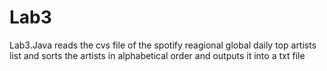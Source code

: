 # Lab3
Lab3.Java reads the cvs file of the spotify reagional global daily top artists list and sorts the artists 
in alphabetical order and outputs it into a txt file
